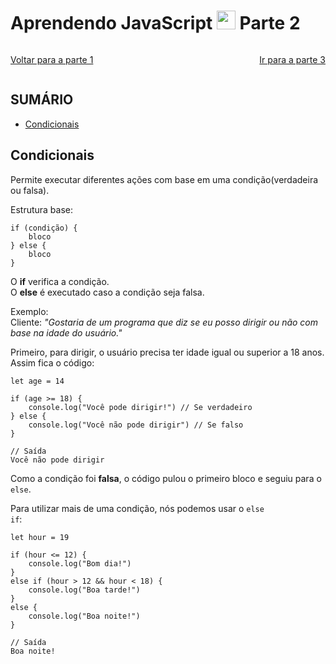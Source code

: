 # Aprendendo JavaScript <img width="30rem" src="https://cdn.jsdelivr.net/gh/devicons/devicon@latest/icons/javascript/javascript-plain.svg"/> Parte 2 

<span style="display:flex; justify-content:space-between;">

[Voltar para a parte 1](../README.md)

[Ir para a parte 3](./parte-3.md)

</span>

## SUMÁRIO
- [Condicionais](#condicionais)

## Condicionais
Permite executar diferentes ações com base em uma condição(verdadeira ou falsa).

Estrutura base:

    if (condição) {
        bloco
    } else {
        bloco
    }

O <strong>if</strong> verifica a condição.<br>
O <strong>else</strong> é executado caso a condição seja falsa.

Exemplo:<br>
Cliente: <i>"Gostaria de um programa que diz se eu posso dirigir ou não com base na idade do usuário."</i>

Primeiro, para dirigir, o usuário precisa ter idade igual ou superior a 18 anos. Assim fica o código:

    let age = 14

    if (age >= 18) {
        console.log("Você pode dirigir!") // Se verdadeiro
    } else {
        console.log("Você não pode dirigir") // Se falso
    }

    // Saída
    Você não pode dirigir

Como a condição foi <strong>falsa</strong>, o código pulou o primeiro bloco e seguiu para o <code>else</code>.

Para utilizar mais de uma condição, nós podemos usar o <code>else if</code>:

    let hour = 19

    if (hour <= 12) {
        console.log("Bom dia!")
    } 
    else if (hour > 12 && hour < 18) {
        console.log("Boa tarde!")
    } 
    else {
        console.log("Boa noite!")
    }

    // Saída
    Boa noite!